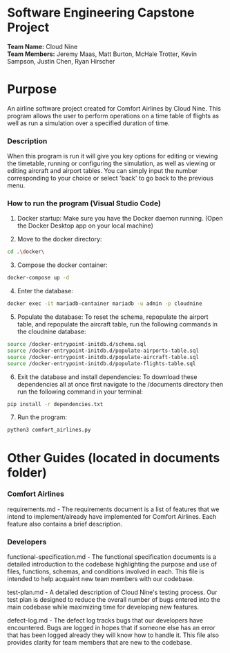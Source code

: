 # Software Engineering Capstone Project #

**Team Name:** Cloud Nine  
**Team Members:** Jeremy Maas, Matt Burton, McHale Trotter, Kevin Sampson, Justin Chen, Ryan Hirscher

# Purpose
An airline software project created for Comfort Airlines by Cloud Nine. This program allows the user to perform operations on a time table of flights as well as run a simulation over a specified duration of time.

### Description
When this program is run it will give you key options for editing or viewing the timetable, running or configuring the simulation, as well as viewing or editing aircraft and airport tables. You can simply input the number corresponding to your choice or select 'back' to go back to the previous menu.

### How to run the program (Visual Studio Code)
1. Docker startup: 
Make sure you have the Docker daemon running. (Open the Docker Desktop app on your local machine)

2. Move to the docker directory: 
```bash
cd .\docker\
```

3. Compose the docker container: 
```bash
docker-compose up -d
```

4. Enter the database: 
```bash
docker exec -it mariadb-container mariadb -u admin -p cloudnine
```

5. Populate the database: 
To reset the schema, repopulate the airport table, and repopulate the aircraft table, run the following commands in the cloudnine database:
```bash
source /docker-entrypoint-initdb.d/schema.sql
source /docker-entrypoint-initdb.d/populate-airports-table.sql
source /docker-entrypoint-initdb.d/populate-aircraft-table.sql
source /docker-entrypoint-initdb.d/populate-flights-table.sql
```

6. Exit the database and install dependencies: 
To download these dependencies all at once first navigate to the /documents directory then run the following command in your terminal:
```bash
pip install -r dependencies.txt
```

7. Run the program: 
```bash
python3 comfort_airlines.py
```

# Other Guides (located in documents folder) ###

### Comfort Airlines
requirements.md - The requirements document is a list of features that we intend to implement/already have implemented for Comfort Airlines. Each feature also contains a brief description.

### Developers
functional-specification.md - The functional specification documents is a detailed introduction to the codebase highlighting the purpose and use of files, functions, schemas, and conditions involved in each. This file is intended to help acquaint new team members with our codebase.

test-plan.md - A detailed description of Cloud Nine's testing process. Our test plan is designed to reduce the overall number of bugs entered into the main codebase while maximizing time for developing new features.

defect-log.md - The defect log tracks bugs that our developers have encountered. Bugs are logged in hopes that if someone else has an error that has been logged already they will know how to handle it. This file also provides clarity for team members that are new to the codebase.